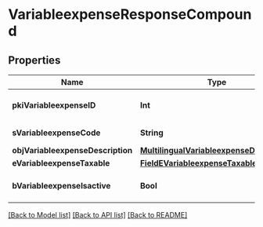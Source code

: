 # VariableexpenseResponseCompound

## Properties
Name | Type | Description | Notes
------------ | ------------- | ------------- | -------------
**pkiVariableexpenseID** | **Int** | The unique ID of the Variableexpense | 
**sVariableexpenseCode** | **String** | The code of the Variableexpense | [optional] 
**objVariableexpenseDescription** | [**MultilingualVariableexpenseDescription**](MultilingualVariableexpenseDescription.md) |  | 
**eVariableexpenseTaxable** | [**FieldEVariableexpenseTaxable**](FieldEVariableexpenseTaxable.md) |  | [optional] 
**bVariableexpenseIsactive** | **Bool** | Whether the variableexpense is active or not | [optional] 

[[Back to Model list]](../README.md#documentation-for-models) [[Back to API list]](../README.md#documentation-for-api-endpoints) [[Back to README]](../README.md)


